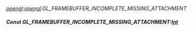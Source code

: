 _[opengl](../../modules/opengl/opengl-module.md):[opengl](../../modules/opengl/opengl-module.md).GL\_FRAMEBUFFER\_INCOMPLETE\_MISSING\_ATTACHMENT_
##### Const GL\_FRAMEBUFFER\_INCOMPLETE\_MISSING\_ATTACHMENT:[Int](../../modules/wonkey/wonkey-types-int.md)
